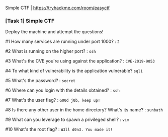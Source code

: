 Simple CTF | https://tryhackme.com/room/easyctf

### [Task 1] Simple CTF 

Deploy the machine and attempt the questions!

#1 	How many services are running under port 1000? : `2`

#2 	What is running on the higher port? : `ssh`

#3 	What's the CVE you're using against the application? : `CVE-2019-9053`

#4 	To what kind of vulnerability is the application vulnerable? `sqli`

#5 	What's the password? : `secret`

#6 	Where can you login with the details obtained? : `ssh`

#7 	What's the user flag? : `G00d j0b, keep up!`

#8 	Is there any other user in the home directory? What's its name? : `sunbath`

#9 	What can you leverage to spawn a privileged shell? : `vim`

#10 What's the root flag? : `W3ll d0n3. You made it!`
